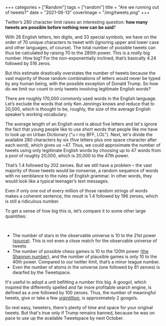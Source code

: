 +++
categories = ["Random"]
tags = ["random"]
title = "Are we running out of tweets?"
date = "2021-06-13"
coverImage = "/img/tweets.png"
+++

Twitter’s 280 character limit raises an interesting question: **how many tweets are possible before nothing new can be said**?

<!--more-->

With 26 English letters, ten digits, and 33 special symbols, we have on the order of 70 unique characters to tweet with (ignoring upper and lower case and other languages, of course). The total number of possible tweets can thus be calculated by raising 70 to the 280th power. This is a *really* big number. How big? For the non-exponentially inclined, that’s basically 4.24 followed by 516 zeros.

But this estimate drastically overstates the number of tweets because the vast majority of those random combinations of letters would never be typed by any human being, with the possible exception of Donald Trump. So how do we limit our count to only tweets involving legitimate English words?

There are roughly 170,000 commonly used words in the English language. Let’s exclude the words that only Ken Jennings knows and reduce that to 20,000, which is thought to be, roughly, the size of the average English speaker’s working vocabulary. 

The average length of an English word is about five letters and let's ignore the fact that young people like to use short words that people like me have to look up on Urban Dictionary ("u r my BFF, LOL"). Next, let's divide the available 280 characters by six (five letters plus one space character after each word), which gives us ~47. Thus, we could approximate the number of tweets using only legitimate English words by choosing up to 47 words from a pool of roughly 20,000, which is 20,000 to the 47th power.

That’s 1.4 followed by 202 zeroes. But we still have a problem – the vast majority of those tweets would be nonsense, a random sequence of words with no semblance to the rules of English grammar. In other words, they would look like a typical teenager’s text messages.

Even if only one out of every million of those random strings of words makes a coherent sentence, the result is 1.4 followed by 196 zeroes, which is still a ridiculous number.

To get a sense of how big this is, let’s compare it to some other large quantities:

<br>

* The number of stars in the observable universe is 10 to the 21st power ([source](http://scienceline.ucsb.edu/getkey.php?key=3775)). This is not even a close match for the observable universe of tweets 
* The number of possible chess games is 10 to the 120th power ([the Shannon number](https://en.wikipedia.org/wiki/Shannon_number)), and the number of plausible games is only 10 to the 40th power. Compared to our twitter limit, that’s a minor league number.
* Even the number of atoms in the universe (one followed by 81 zeroes) is dwarfed by the Tweetspace.

It's useful to adopt a unit befitting a number this big. A googol, which inspired the differently spelled and far more profitable search engine, is defined as a one followed by 100 zeroes. Thus, the number of meaningful tweets, give or take a few [vigintillion](https://en.wikipedia.org/wiki/Names_of_large_numbers), is approximately 2 googols.

So rest easy, tweeters, there's plenty of time and space for your original tweets. But that's true only if Trump remains banned, because he was on pace to use up the available Tweetspace by next October.
